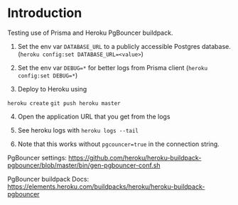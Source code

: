 # Introduction

Testing use of Prisma and Heroku PgBouncer buildpack.

1. Set the env var `DATABASE_URL` to a publicly accessible Postgres database. (`heroku config:set DATABASE_URL=<value>`)

2. Set the env var `DEBUG=*` for better logs from Prisma client (`heroku config:set DEBUG=*`)

3. Deploy to Heroku using

`heroku create`
`git push heroku master`

4. Open the application URL that you get from the logs

5. See heroku logs with `heroku logs --tail`

6. Note that this works without `pgcouncer=true` in the connection string.

PgBouncer settings: https://github.com/heroku/heroku-buildpack-pgbouncer/blob/master/bin/gen-pgbouncer-conf.sh

PgBouncer buildpack Docs: https://elements.heroku.com/buildpacks/heroku/heroku-buildpack-pgbouncer
